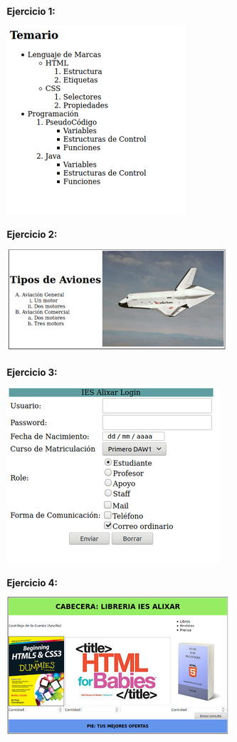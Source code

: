 ## Ejercicio 1: 
![GitHub Logo](./ej1.png)
## Ejercicio 2: 
![GitHub Logo](./ej2.png)
## Ejercicio 3: 
![GitHub Logo](./ej3.png)
## Ejercicio 4: 
![GitHub Logo](./ej4.png)